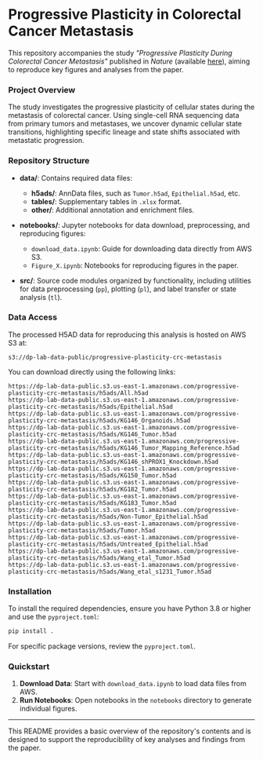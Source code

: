 # Progressive Plasticity in Colorectal Cancer Metastasis

This repository accompanies the study *"Progressive Plasticity During Colorectal Cancer Metastasis"* published in *Nature* (available [here](https://www.nature.com/articles/s41586-024-08150-0)), aiming to reproduce key figures and analyses from the paper.

### Project Overview
The study investigates the progressive plasticity of cellular states during the metastasis of colorectal cancer. Using single-cell RNA sequencing data from primary tumors and metastases, we uncover dynamic cellular state transitions, highlighting specific lineage and state shifts associated with metastatic progression. 

### Repository Structure

- **data/**: Contains required data files:
  - **h5ads/**: AnnData files, such as `Tumor.h5ad`, `Epithelial.h5ad`, etc.
  - **tables/**: Supplementary tables in `.xlsx` format.
  - **other/**: Additional annotation and enrichment files.

- **notebooks/**: Jupyter notebooks for data download, preprocessing, and reproducing figures:
  - `download_data.ipynb`: Guide for downloading data directly from AWS S3.
  - `Figure_X.ipynb`: Notebooks for reproducing figures in the paper.
  
- **src/**: Source code modules organized by functionality, including utilities for data preprocessing (`pp`), plotting (`pl`), and label transfer or state analysis (`tl`).

### Data Access
The processed H5AD data for reproducing this analysis is hosted on AWS S3 at:
```
s3://dp-lab-data-public/progressive-plasticity-crc-metastasis
```
You can download directly using the following links:
```
https://dp-lab-data-public.s3.us-east-1.amazonaws.com/progressive-plasticity-crc-metastasis/h5ads/All.h5ad
https://dp-lab-data-public.s3.us-east-1.amazonaws.com/progressive-plasticity-crc-metastasis/h5ads/Epithelial.h5ad
https://dp-lab-data-public.s3.us-east-1.amazonaws.com/progressive-plasticity-crc-metastasis/h5ads/KG146_Organoids.h5ad
https://dp-lab-data-public.s3.us-east-1.amazonaws.com/progressive-plasticity-crc-metastasis/h5ads/KG146_Tumor.h5ad
https://dp-lab-data-public.s3.us-east-1.amazonaws.com/progressive-plasticity-crc-metastasis/h5ads/KG146_Tumor_Mapping_Reference.h5ad
https://dp-lab-data-public.s3.us-east-1.amazonaws.com/progressive-plasticity-crc-metastasis/h5ads/KG146_shPROX1_Knockdown.h5ad
https://dp-lab-data-public.s3.us-east-1.amazonaws.com/progressive-plasticity-crc-metastasis/h5ads/KG150_Tumor.h5ad
https://dp-lab-data-public.s3.us-east-1.amazonaws.com/progressive-plasticity-crc-metastasis/h5ads/KG182_Tumor.h5ad
https://dp-lab-data-public.s3.us-east-1.amazonaws.com/progressive-plasticity-crc-metastasis/h5ads/KG183_Tumor.h5ad
https://dp-lab-data-public.s3.us-east-1.amazonaws.com/progressive-plasticity-crc-metastasis/h5ads/Non-Tumor_Epithelial.h5ad
https://dp-lab-data-public.s3.us-east-1.amazonaws.com/progressive-plasticity-crc-metastasis/h5ads/Tumor.h5ad
https://dp-lab-data-public.s3.us-east-1.amazonaws.com/progressive-plasticity-crc-metastasis/h5ads/Untreated_Epithelial.h5ad
https://dp-lab-data-public.s3.us-east-1.amazonaws.com/progressive-plasticity-crc-metastasis/h5ads/Wang_etal_Tumor.h5ad
https://dp-lab-data-public.s3.us-east-1.amazonaws.com/progressive-plasticity-crc-metastasis/h5ads/Wang_etal_s1231_Tumor.h5ad
```

### Installation

To install the required dependencies, ensure you have Python 3.8 or higher and use the `pyproject.toml`:
```bash
pip install .
```

For specific package versions, review the `pyproject.toml`.

### Quickstart

1. **Download Data**: Start with `download_data.ipynb` to load data files from AWS.
2. **Run Notebooks**: Open notebooks in the `notebooks` directory to generate individual figures.

---

This README provides a basic overview of the repository's contents and is designed to support the reproducibility of key analyses and findings from the paper.
